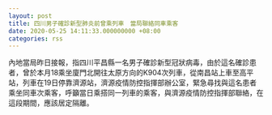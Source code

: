 ```yaml
---
layout: post
title: 四川男子確診新型肺炎前曾乘列車　當局聯絡同車乘客
date: 2020-05-25 14:11:33.000000000 +08:00
categories: rss
---
```


內地當局昨日接報，指四川平昌縣一名男子確診新型冠狀病毒，由於這名確診患者，曾於本月18乘坐廈門北開往太原方向的K904次列車，從南昌站上車至高平站，列車在19日停靠濟源站，濟源疫情防控指揮部辦公室，緊急尋找與這名患者乘坐同車次乘客，呼籲當日乘搭同一列車的乘客，與濟源疫情防控指揮部聯絡，在這段期間，應該居定隔離。
